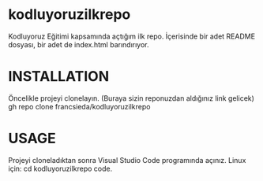# kodluyoruzilkrepo
Kodluyoruz Eğitimi kapsamında açtığım ilk repo. İçerisinde bir adet README dosyası, bir adet de index.html barındırıyor.
# INSTALLATION
Öncelikle projeyi clonelayın. (Buraya sizin reponuzdan aldığınız link gelicek)
gh repo clone francsieda/kodluyoruzilkrepo
# USAGE
Projeyi cloneladıktan sonra Visual Studio Code programında açınız.
Linux için:
cd kodluyoruzilkrepo
code.
